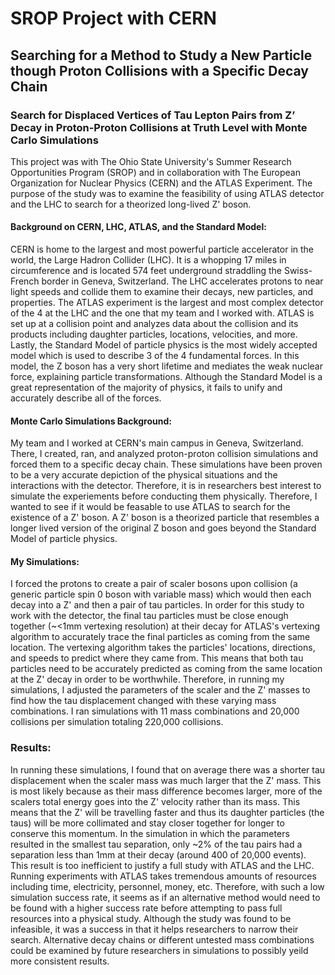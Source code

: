 # SROP Project with CERN
## Searching for a Method to Study a New Particle though Proton Collisions with a Specific Decay Chain
### Search for Displaced Vertices of Tau Lepton Pairs from Z’ Decay in Proton-Proton Collisions at Truth Level with Monte Carlo Simulations

This project was with The Ohio State University's Summer Research Opportunities Program (SROP) and in collaboration with The European Organization for Nuclear Physics (CERN) and the ATLAS Experiment. The purpose of the study was to examine the feasibility of using ATLAS detector and the LHC to search for a theorized long-lived Z' boson.

#### Background on CERN, LHC, ATLAS, and the Standard Model:
CERN is home to the largest and most powerful particle accelerator in the world, the Large Hadron Collider (LHC). It is a whopping 17 miles in circumference and is located 574 feet underground straddling the Swiss-French border in Geneva, Switzerland. The LHC accelerates protons to near light speeds and collide them to examine their decays, new particles, and properties. The ATLAS experiment is the largest and most complex detector of the 4 at the LHC and the one that my team and I worked with. ATLAS is set up at a collision point and analyzes data about the collision and its products including daughter particles, locations, velocities, and more. Lastly, the Standard Model of particle physics is the most widely accepted model which is used to describe 3 of the 4 fundamental forces. In this model, the Z boson has a very short lifetime and mediates the weak nuclear force, explaining particle transformations. Although the Standard Model is a great representation of the majority of physics, it fails to unify and accurately describe all of the forces.

#### Monte Carlo Simulations Background:
My team and I worked at CERN's main campus in Geneva, Switzerland. There, I created, ran, and analyzed proton-proton collision simulations and forced them to a specific decay chain. These simulations have been proven to be a very accurate depiction of the physical situations and the interactions with the detector. Therefore, it is in researchers best interest to simulate the experiements before conducting them physically. Therefore, I wanted to see if it would be feasable to use ATLAS to search for the existence of a Z' boson. A Z' boson is a theorized particle that resembles a longer lived version of the original Z boson and goes beyond the Standard Model of particle physics. 

#### My Simulations:
I forced the protons to create a pair of scaler bosons upon collision (a generic particle spin 0 boson with variable mass) which would then each decay into a Z' and then a pair of tau particles. In order for this study to work with the detector, the final tau particles must be close enough together (~<1mm vertexing resolution) at their decay for ATLAS's vertexing algorithm to accurately trace the final particles as coming from the same location. The vertexing algorithm takes the particles' locations, directions, and speeds to predict where they came from. This means that both tau particles need to be accurately predicted as coming from the same location at the Z' decay in order to be worthwhile. Therefore, in running my simulations, I adjusted the parameters of the scaler and the Z' masses to find how the tau displacement changed with these varying mass combinations. I ran simulations with 11 mass combinations and 20,000 collisions per simulation totaling 220,000 collisions. 

### Results:
In running these simulations, I found that on average there was a shorter tau displacement when the scaler mass was much larger that the Z' mass. This is most likely because as their mass difference becomes larger, more of the scalers total energy goes into the Z' velocity rather than its mass. This means that the Z' will be travelling faster and thus its daughter particles (the taus) will be more collimated and stay closer together for longer to conserve this momentum. In the simulation in which the parameters resulted in the smallest tau separation, only ~2% of the tau pairs had a separation less than 1mm at their decay (around 400 of 20,000 events). This result is too inefficient to justify a full study with ATLAS and the LHC. Running experiments with ATLAS takes tremendous amounts of resources including time, electricity, personnel, money, etc. Therefore, with such a low simulation success rate, it seems as if an alternative method would need to be found with a higher success rate before attempting to pass full resources into a physical study. Although the study was found to be infeasible, it was a success in that it helps researchers to narrow their search. Alternative decay chains or different untested mass combinations could be examined by future researchers in simulations to possibly yeild more consistent results.


